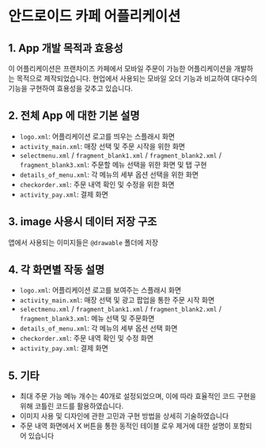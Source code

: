 # 안드로이드 카페 어플리케이션

## 1. App 개발 목적과 효용성

이 어플리케이션은 프랜차이즈 카페에서 모바일 주문이 가능한 어플리케이션을 개발하는 목적으로 제작되었습니다. 현업에서 사용되는 모바일 오더 기능과 비교하여 대다수의 기능을 구현하여 효용성을 갖추고 있습니다.

## 2. 전체 App 에 대한 기본 설명

- `logo.xml`: 어플리케이션 로고를 띄우는 스플래시 화면
- `activity_main.xml`: 매장 선택 및 주문 시작을 위한 화면
- `selectmenu.xml` / `fragment_blank1.xml` / `fragment_blank2.xml` / `fragment_blank3.xml`: 주문할 메뉴 선택을 위한 화면 및 탭 구현
- `details_of_menu.xml`: 각 메뉴의 세부 옵션 선택을 위한 화면
- `checkorder.xml`: 주문 내역 확인 및 수정을 위한 화면
- `activity_pay.xml`: 결제 화면

## 3. image 사용시 데이터 저장 구조

앱에서 사용되는 이미지들은 `@drawable` 폴더에 저장

## 4. 각 화면별 작동 설명

- `logo.xml`: 어플리케이션 로고를 보여주는 스플래시 화면
- `activity_main.xml`: 매장 선택 및 광고 팝업을 통한 주문 시작 화면
- `selectmenu.xml` / `fragment_blank1.xml` / `fragment_blank2.xml` / `fragment_blank3.xml`: 메뉴 선택 및 주문화면
- `details_of_menu.xml`: 각 메뉴의 세부 옵션 선택 화면
- `checkorder.xml`: 주문 내역 확인 및 수정 화면
- `activity_pay.xml`: 결제 화면

## 5. 기타

- 최대 주문 가능 메뉴 개수는 40개로 설정되었으며, 이에 따라 효율적인 코드 구현을 위해 코틀린 코드를 활용하였습니다.
- 이미지 사용 및 디자인에 관한 고민과 구현 방법을 상세히 기술하였습니다
- 주문 내역 화면에서 X 버튼을 통한 동적인 테이블 로우 제거에 대한 설명이 포함되어 있습니다
